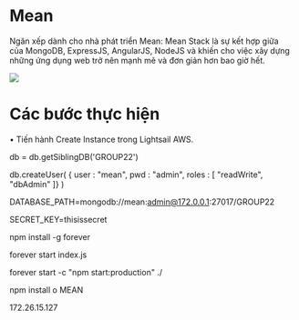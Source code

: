 # Mean
Ngăn xếp dành cho nhà phát triển Mean: Mean Stack là sự kết hợp giữa của MongoDB, ExpressJS, AngularJS, NodeJS và khiến cho việc xây dựng những ứng dụng web trở nên mạnh mẽ và đơn giản hơn bao giờ hết.

<img src="https://github.com/ThaiHaiDev/Mean/blob/main/Images/bandicam%202021-12-03%2017-01-26-743.jpg?raw=true">

# Các bước thực hiện
  • Tiến hành Create Instance trong Lightsail AWS. 
  
  db = db.getSiblingDB('GROUP22')
  
  db.createUser( { user : "mean", pwd : "admin", roles : [ "readWrite", "dbAdmin" ]} )
  
  DATABASE_PATH=mongodb://mean:admin@172.0.0.1:27017/GROUP22
  
  SECRET_KEY=thisissecret
  
  npm install -g forever
  
  forever start index.js
  
  forever start -c "npm start:production" ./
  
  npm install o MEAN
  
  172.26.15.127
